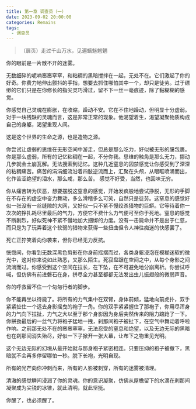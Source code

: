 ```yaml
---
title: 第一章 调查员（一）
date: 2023-09-02 20:00:00
categories: Remains
tags:
  - 调查员
---
```


<!-- # 第一章 调查员 -->

> （扉页）走过千山万水，见遍螭魅魍魉

<!-- more -->

你的眼前是一片散不开的迷雾。

无数细碎的呢喃窸窸窣窣，和粘稠的黑暗搅拌在一起，无处不在。它们激起了你的好奇。你费力地伸出颤抖的手指，想要去抓住哪怕其中一个，却只是徒劳。过于缥缈的它们只是在你修长的指尖灵巧滑过，留不下一丝一毫痕迹，除了黏糊糊的感觉。

<!-- # 创造者意识刚刚恢复时也是一模一样的感觉 -->

你感觉自己灵魂在膨胀，在收缩，躁动不安。它在不住地躁动，但明显十分虚弱。对于一块残缺的灵魂而言，这是非常正常的现象。他渴望着生，渴望凝聚物质构成自己的身躯，渴望重现人间。

这是这个世界的生命之源，也是造物之源。

 <!-- # 创造者对 Remains 世界起源的暗示 -->

你尝试让虚弱的思维在无形空间中游走，但总是那么吃力，好似被无形的膜包裹。你是那么虚弱，所有的记忆粘稠在一起，不分你我。思维的触角是那么无力，挪动几步就会土崩瓦解。无法搜索到记忆。这种几近窒息的囚禁感觉让你感受到了深深的粘稠痛苦。痛苦的涓涓细流沿着四肢逆流而上，汇聚在头颅，从眼眶喷涌而出，化作苦涩绝望的泪水，那么咸，那么苦。
感觉不好受，当然，也回味无穷。

你从痛苦转为厌恶，想要摆脱这窒息的感觉，开始发疯般地尝试挣脱，无形的手脚在不存在的虚空中奋力舞动，多么滑稽多么可笑，自然只是徒劳。这窒息的感觉好似一张没有一丝缝隙的大网，又好似一只不紧不慢绞杀猎物的巨蟒。它等待着你一次次的挣扎耗尽里最后的气力，方便它不费什么力气便可至你于死地。窒息的感觉不断剧烈，好似死神不紧不慢地加大捆绑的力度。没有一击毙命并不是出于仁慈，而只是为了玩弄着这个软弱的猎物来获得一些扭曲但令人神往痴迷的快感罢了。

死亡正狞笑着向你袭来，但你已经无力反抗。

恍惚间，你看到无数深黑色剪影在你身前摇摆而过，各类身躯浸泡在模糊迷软的微光中，这对你来说如此熟悉，又那么陌生。死寂盘踞在空间之中，从每个身影之间流淌而过。你感受到这个空间在拉长，在下坠，在不可避免地分崩离析。你尝试呼喊，但仿佛有前进磐石在身，拼尽全力甚至都都无法发出虫儿振翅般的微弱声音。

<!-- # ‘你’的灵魂本来就源自 Artefact(更确切的说是‘我’的)，自然具有模糊的记忆 -->

你的呼救留不住一个匆匆行者的脚步。

你不能再坐以待毙了。将所有的力气集中在双臂，身体前倾，猛地向前虎扑，双手紧紧扯住一个远去身影摇曳的袍子一角。你的双手紧紧握住了那袍子，你用尽浑身的力气向下拉扯，力气之大以至于那个身影因为身后突然传来的阻力踉跄了一下。你拼劲最后的一丝气力将袍子猛地一拽，刹那间袍子被扯下，在空气中舞动着呼啦作响。之前那无处不在的窸窸窣窣，无法忍受的窒息和绝望，以及无边无际的黑暗也在刹那间消失殆尽，好似一下子掀开一张大幕，让布下之物重见光明。

这个无边无际的幻境从最开始就与那身袍子紧密相连。只要压抑的袍子被撤下，黑暗就不会再多停留哪怕一秒。脱下长袍，光明自现。

所有的光芒向你冲刺而来，所有的人影被刺穿，所有的迷雾被清理。

<!-- # 这个穿着袍子的身影可以理解为为 Artefact，因为可以说他受困于自己创造的痛苦之中。Artefact 的形象设计是穿着教袍的，暗示着拘束和压抑 -->

清澈的感觉瞬间浸润了你的灵魂。你的意识凝聚，仿佛从屋檐留下的水滴在刹那间凝聚成为尖锐的冰锥，就此清明，就此坚挺。

你醒了，也必须醒了。
